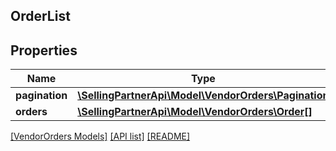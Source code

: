 ## OrderList

## Properties

Name | Type | Description | Notes
------------ | ------------- | ------------- | -------------
**pagination** | [**\SellingPartnerApi\Model\VendorOrders\Pagination**](Pagination.md) |  | [optional]
**orders** | [**\SellingPartnerApi\Model\VendorOrders\Order[]**](Order.md) |  | [optional]

[[VendorOrders Models]](../) [[API list]](../../Api) [[README]](../../../README.md)
